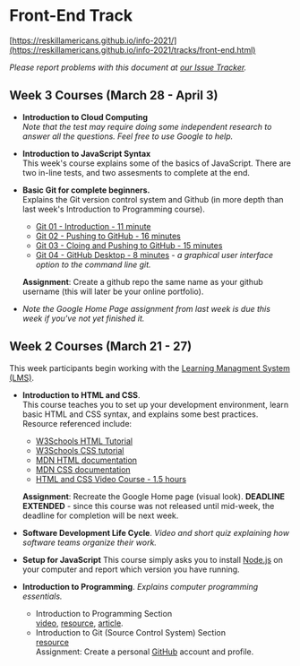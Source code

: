 # Front-End Track

[https://reskillamericans.github.io/info-2021/](https://reskillamericans.github.io/info-2021/tracks/front-end.html)

*Please report problems with this document at
[our Issue Tracker](https://github.com/reskillamericans/info-2021/issues).*

## Week 3 Courses (March 28 - April 3)

- **Introduction to Cloud Computing**<br>
  *Note that the test may require doing some independent research
  to answer all the questions.  Feel free to use Google to help.*
- **Introduction to JavaScript Syntax**<br>
  This week's course explains some of the basics of JavaScript.  There are
  two in-line tests, and two assesments to complete at the end.
- **Basic Git for complete beginners.**<br>
  Explains the Git version control system and Github (in more depth
  than last week's Introduction to Programming course).
  - [Git 01 - Introduction - 11 minute](https://youtu.be/dI_CUlVKrFw)
  - [Git 02 - Pushing to GitHub - 16 minutes](https://youtu.be/0FaJF4t5Kfo)
  - [Git 03 - Cloing and Pushing to GitHub - 15 minutes](https://youtu.be/2chNGl5RGy4)
  - [Git 04 - GitHub Desktop - 8 minutes](https://youtu.be/YUkoy0PlTFQ) - *a graphical user interface option to the command line git.*

  **Assignment**: Create a github repo the same name as your github username (this will later be your online portfolio).
- *Note the Google Home Page assignment from last week is due this
   week if you've not yet finished it.*

## Week 2 Courses (March 21 - 27)

This week participants begin working with the [Learning Managment System (LMS)](https://reskillamericans.us).

- **Introduction to HTML and CSS**.<br>
  This course teaches you to set up your development environment,
  learn basic HTML and CSS syntax, and explains some best practices.
  Resource referenced include:
  - [W3Schools HTML Tutorial](https://www.w3schools.com/html/default.asp)
  - [W3Schools CSS tutorial](https://www.w3schools.com/html/default.asp)
  - [MDN HTML documentation](https://developer.mozilla.org/en-US/docs/Web/HTML)
  - [MDN CSS documentation](https://developer.mozilla.org/en-US/docs/Web/CSS)
  - [HTML and CSS Video Course - 1.5 hours](https://youtu.be/kLO4X_3VYdg)<br>
  
  **Assignment**: Recreate the Google Home page (visual look). **DEADLINE EXTENDED** - since this course was not released until mid-week, the deadline for completion will be next week.
- **Software Development Life Cycle**. *Video and short quiz explaining how software teams organize their work.*
- **Setup for JavaScript** This course simply asks you to install [Node.js](https://nodejs.org/) on your computer and report which version you have running.
- **Introduction to Programming**.  *Explains computer programming essentials.*
  - Introduction to Programming Section<br>
    [video](https://youtu.be/zOjov-2OZ0E), [resource](https://github.com/microsoft/Web-Dev-For-Beginners/tree/main/1-getting-started-lessons/1-intro-to-programming-languages), [article](https://www.freecodecamp.org/news/beginners-roadmap-web-development/).
  - Introduction to Git (Source Control System) Section<br>
    [resource](https://github.com/microsoft/Web-Dev-For-Beginners/tree/main/1-getting-started-lessons/2-github-basics)<br>
  Assignment: Create a personal [GitHub](https://github.com/) account and profile.
